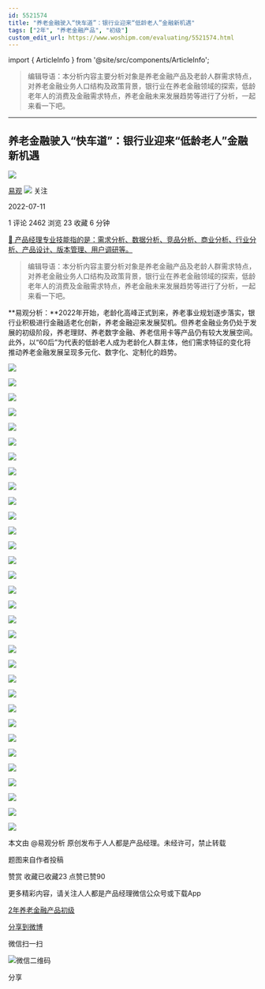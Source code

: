```yaml
---
id: 5521574
title: "养老金融驶入“快车道”：银行业迎来“低龄老人”金融新机遇"
tags: ["2年", "养老金融产品", "初级"]
custom_edit_url: https://www.woshipm.com/evaluating/5521574.html
---
```

import { ArticleInfo } from '@site/src/components/ArticleInfo';

<ArticleInfo
    author="易观"
    authorLink="https://www.woshipm.com/u/1372497"
    published="2022-07-11"
    views={2462}
    comments={1}
    collects={23}
/>

> 编辑导语：本分析内容主要分析对象是养老金融产品及老龄人群需求特点，对养老金融业务人口结构及政策背景，银行业在养老金融领域的探索，低龄老年人的消费及金融需求特点，养老金融未来发展趋势等进行了分析，一起来看一下吧。

---

## 养老金融驶入“快车道”：银行业迎来“低龄老人”金融新机遇

[![](https://static.woshipm.com/view/woshipm_api_def_20240319114627_3483.png?imageView2/1/w/72/h/72/q/100)](https://www.woshipm.com/u/1372497)

[易观](https://www.woshipm.com/u/1372497) ![](https://static.woshipm.com/tag/1101_1@2x.png) 关注

2022-07-11

1 评论 2462 浏览 23 收藏 6 分钟

[🔗 产品经理专业技能指的是：需求分析、数据分析、竞品分析、商业分析、行业分析、产品设计、版本管理、用户调研等。](https://ke.qidianla.com/courses/90pm)

> 编辑导语：本分析内容主要分析对象是养老金融产品及老龄人群需求特点，对养老金融业务人口结构及政策背景，银行业在养老金融领域的探索，低龄老年人的消费及金融需求特点，养老金融未来发展趋势等进行了分析，一起来看一下吧。

**易观分析：**2022年开始，老龄化高峰正式到来，养老事业规划逐步落实，银行业积极进行金融适老化创新，养老金融迎来发展契机。但养老金融业务仍处于发展的初级阶段，养老理财、养老数字金融、养老信用卡等产品仍有较大发展空间。此外，以“60后”为代表的低龄老人成为老龄化人群主体，他们需求特征的变化将推动养老金融发展呈现多元化、数字化、定制化的趋势。

![](https://image.woshipm.com/wp-files/2022/07/C1BbfC7QpcnS5mFs3J9t.jpg)

![](https://image.woshipm.com/wp-files/2022/07/LcE2BgcKM8WlXJvPqpUk.jpg)

![](https://image.woshipm.com/wp-files/2022/07/9zjh294lO3jDxB2fpJR6.jpg)

![](https://image.woshipm.com/wp-files/2022/07/hqbCyjcl7zuy3E3R3Osi.jpg)

![](https://image.woshipm.com/wp-files/2022/07/OOtPhbpQ5z6eZdhb1Fa2.jpg)

![](https://image.woshipm.com/wp-files/2022/07/eeS7VanFl61zipmYnzL4.jpg)

![](https://image.woshipm.com/wp-files/2022/07/LlR4nA83fpBHKDjOKDnN.jpg)

![](https://image.woshipm.com/wp-files/2022/07/QhIGHvEcy52rfJPWrJW9.jpg)

![](https://image.woshipm.com/wp-files/2022/07/E68LsKFLtangrrHDtpsF.jpg)

![](https://image.woshipm.com/wp-files/2022/07/P2t8CYIu5z3XRYeAwZyf.jpg)

![](https://image.woshipm.com/wp-files/2022/07/VdnZoj5EqOzIQeGdKDnU.jpg)

![](https://image.woshipm.com/wp-files/2022/07/J9eNZJ1g2Gk6YF78zPlL.jpg)

![](https://image.woshipm.com/wp-files/2022/07/QoG1QKbU2ALnJmT6NEne.jpg)

![](https://image.woshipm.com/wp-files/2022/07/EKqNZvx7YJlzN0z4ZFPW.jpg)

![](https://image.woshipm.com/wp-files/2022/07/4EXlBGWnt4U2Ro0Xozus.jpg)

![](https://image.woshipm.com/wp-files/2022/07/QJuGNx1I0kZ72UUOtyHF.jpg)

![](https://image.woshipm.com/wp-files/2022/07/D5lqhZTEP0Gx9hyIzQYs.jpg)

![](https://image.woshipm.com/wp-files/2022/07/fJZOC2kBDF3dkfgj02U4.jpg)

![](https://image.woshipm.com/wp-files/2022/07/Nj0Gf1aHiYNFJQCsueKu.jpg)

![](https://image.woshipm.com/wp-files/2022/07/RqtOsYESAjLp2uWDNgOl.jpg)

![](https://image.woshipm.com/wp-files/2022/07/U252BAFfjWQ1zopY4GBt.jpg)

![](https://image.woshipm.com/wp-files/2022/07/ZSVbOiILpwxuhVciZouZ.jpg)

![](https://image.woshipm.com/wp-files/2022/07/VAVpy2HDecZicH3y9OHF.jpg)

![](https://image.woshipm.com/wp-files/2022/07/3z3LEaxVLfJKCTKhA4r3.jpg)

![](https://image.woshipm.com/wp-files/2022/07/IaHoYlrQo5d8XjJI2BSr.jpg)

![](https://image.woshipm.com/wp-files/2022/07/ubdwCm0sRguHoC3QDSs1.jpg)

![](https://image.woshipm.com/wp-files/2022/07/nx3gf4l2xsVVS2EKAOEs.jpg)

![](https://image.woshipm.com/wp-files/2022/07/RaDxsl7w6CKHwgrbR33e.jpg)

![](https://image.woshipm.com/wp-files/2022/07/eWkRkFCNWaZh00vgapZM.jpg)

![](https://image.woshipm.com/wp-files/2022/07/Cw2YlrxsHXhZYHWr0EW2.jpg)

![](https://image.woshipm.com/wp-files/2022/07/dGFUWRj9gYjrLHIqgTi2.jpg)

![](https://image.woshipm.com/wp-files/2022/07/4Ln4DlNr6cTM7LWFfteS.jpg)

本文由 @易观分析 原创发布于人人都是产品经理。未经许可，禁止转载

题图来自作者投稿

赞赏 收藏已收藏23 点赞已赞90

更多精彩内容，请关注人人都是产品经理微信公众号或下载App

[2年](https://www.woshipm.com/tag/2%e5%b9%b4)[养老金融产品](https://www.woshipm.com/tag/%e5%85%bb%e8%80%81%e9%87%91%e8%9e%8d%e4%ba%a7%e5%93%81)[初级](https://www.woshipm.com/tag/%e5%88%9d%e7%ba%a7)

[分享到微博](https://service.weibo.com/share/share.php?appkey=2775287854&title=养老金融驶入“快车道”：银行业迎来“低龄老人”金融新机遇&url=https://www.woshipm.com/evaluating/5521574.html&pic=https://image.woshipm.com/wp-files/2022/07/C1BbfC7QpcnS5mFs3J9t.jpg)

微信扫一扫

![微信二维码](https://api.pwmqr.com/qrcode/create/?url=https://www.woshipm.com/evaluating/5521574.html)

分享